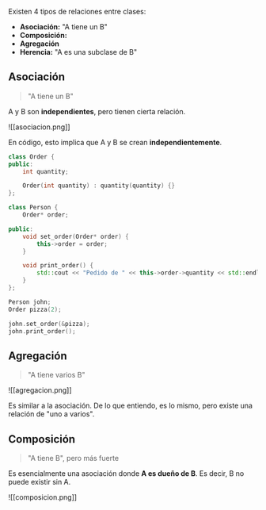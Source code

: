 Existen 4 tipos de relaciones entre clases:

- **Asociación:** "A tiene un B"
- **Composición:**
- **Agregación**
- **Herencia:** "A es una subclase de B"
## Asociación

> "A tiene un B"

A y B son **independientes**, pero tienen cierta relación.

![[asociacion.png]]

En código, esto implica que A y B se crean **independientemente**.

```cpp
class Order {
public:
	int quantity;

	Order(int quantity) : quantity(quantity) {}
};

class Person {
	Order* order;

public:
	void set_order(Order* order) {
		this->order = order;
	}

	void print_order() {
		std::cout << "Pedido de " << this->order->quantity << std::endl;
	}
};

Person john;
Order pizza(2);

john.set_order(&pizza);
john.print_order();
```

## Agregación

> "A tiene varios B"

![[agregacion.png]]

Es similar a la asociación. De lo que entiendo, es lo mismo, pero existe una relación de "uno a varios".

## Composición

> "A tiene B", pero más fuerte

Es esencialmente una asociación donde **A es dueño de B**. Es decir, B no puede existir sin A.

![[composicion.png]]

